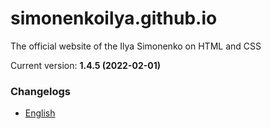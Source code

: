 # simonenkoilya.github.io
The official website of the Ilya Simonenko on HTML and CSS  

Current version: **1.4.5 (2022-02-01)**  

### Changelogs
* [English](CHANGELOG.md)
